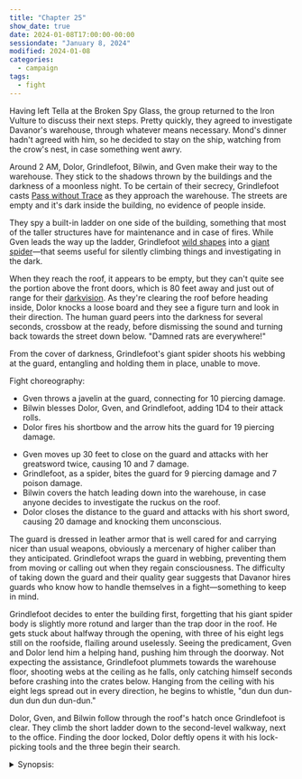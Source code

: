 ```yaml
---
title: "Chapter 25"
show_date: true
date: 2024-01-08T17:00:00-00:00
sessiondate: "January 8, 2024"
modified: 2024-01-08
categories:
  - campaign
tags:
  - fight
---
```


Having left Tella at the Broken Spy Glass, the group returned to the Iron Vulture to discuss
their next steps. Pretty quickly, they agreed to investigate Davanor's warehouse, through
whatever means necessary. Mond's dinner hadn't agreed with him, so he decided to stay on the
ship, watching from the crow's nest, in case something went awry.

Around 2 AM, Dolor, Grindlefoot, Bilwin, and Gven make their way to the warehouse. They stick
to the shadows thrown by the buildings and the darkness of a moonless night. To be certain of
their secrecy, Grindlefoot casts [Pass without Trace](https://www.dndbeyond.com/spells/pass-without-trace)
as they approach the warehouse. The streets are empty and it's dark inside the building, no
evidence of people inside.

They spy a built-in ladder on one side of the building, something that most of the taller
structures have for maintenance and in case of fires. While Gven leads the way up the ladder,
Grindlefoot [wild shapes](https://www.dndbeyond.com/posts/635-druid-101-wild-shape-guide) into
a [giant spider](https://www.dndbeyond.com/monsters/16895-giant-spider)—that seems useful
for silently climbing things and investigating in the dark.

When they reach the roof, it appears to be empty, but they can't quite see the portion above
the front doors, which is 80 feet away and just out of range for their
[darkvision](https://roleplayersrespite.com/darkvision-5e). As they're clearing the roof before
heading inside, Dolor knocks a loose board and they see a figure turn and look in their direction.
The human guard peers into the darkness for several seconds, crossbow at the ready, before
dismissing the sound and turning back towards the street down below. "Damned rats are everywhere!"

From the cover of darkness, Grindlefoot's giant spider shoots his webbing at the guard,
entangling and holding them in place, unable to move.

Fight choreography:

<!-- Round 1 -->
* Gven throws a javelin at the guard, connecting for 10 piercing damage.
* Bilwin blesses Dolor, Gven, and Grindlefoot, adding 1D4 to their attack rolls.
* Dolor fires his shortbow and the arrow hits the guard for 19 piercing damage.

<!-- Round 2 -->
* Gven moves up 30 feet to close on the guard and attacks with her greatsword twice, causing
  10 and 7 damage.
* Grindlefoot, as a spider, bites the guard for 9 piercing damage and 7 poison damage.
* Bilwin covers the hatch leading down into the warehouse, in case anyone decides to investigate
  the ruckus on the roof.
* Dolor closes the distance to the guard and attacks with his short sword, causing 20 damage
  and knocking them unconscious.

The guard is dressed in leather armor that is well cared for and carrying nicer than usual weapons,
obviously a mercenary of higher caliber than they anticipated. Grindlefoot wraps the guard in
webbing, preventing them from moving or calling out when they regain consciousness. The difficulty
of taking down the guard and their quality gear suggests that Davanor hires guards who know how
to handle themselves in a fight—something to keep in mind.

Grindlefoot decides to enter the building first, forgetting that his giant spider body is
slightly more rotund and larger than the trap door in the roof. He gets stuck about halfway
through the opening, with three of his eight legs still on the roofside, flailing around
uselessly. Seeing the predicament, Gven and Dolor lend him a helping hand, pushing him through
the doorway. Not expecting the assistance, Grindlefoot plummets towards the warehouse floor,
shooting webs at the ceiling as he falls, only catching himself seconds before crashing into
the crates below. Hanging from the ceiling with his eight legs spread out in every direction,
he begins to whistle, "dun dun dun-dun dun dun dun-dun."

Dolor, Gven, and Bilwin follow through the roof's hatch once Grindlefoot is clear. They climb
the short ladder down to the second-level walkway, next to the office. Finding the door locked,
Dolor deftly opens it with his lock-picking tools and the three begin their search.


<details><summary>Synopsis:</summary>

Leaving Mond on the Iron Vulture, suffering from something afflicting his guts,
the adventurers go to the warehouse at 2 AM. Seeing no lights inside, they climb a makeshift
ladder to the roof. Grindlefoot wild shapes into a giant spider, easily climbing the building
walls. The group surprises a human guard, subdues them with spider's webbing, and knocks
them unconscious.

Descending into the warehouse through the trapdoor, Grindlefoot's giant spider gets stuck and
Gven and Dolor help push him through. Casting webbing as he falls, Grindlefoot catches himself
only a few feet from the floor and certain injury. They find the warehouse empty of people and
begin their investigation in the office. 

In the office, they discover detailed ledgers of the shipments coming to and from the warehouse,
including some from Amonah with the letter "P" noted next to them. Gven notices that the ledgers
trackl arrival date, number of crates, origin, and an initial. The most recent time a T is listed
is 2 weeks ago—T for her brother, Torp. Looking in the desk drawer, Dolor notices a piece
of paper with a symbol on it that looks like a skewed W inside a circle.

![Holy symbol discovered in warehouse](/dnd/assets/images/ch25-holy-symbol.png){: .align-center }

<!--

/\   \     /
  |  |    /
  | /    /
  |/____/

-->

In the center of the warehouse, Grindlefoot has discovered a half-opened crate with several
different sized coins and medallions. Bilwin realizes that they're holy symbols—and are highly
illegal since the Conflict. They leave the warehouse, undiscovered and with the unconscious
guard wrapped up in a spider's web. Return to the Iron Vulture for a long rest.

</details>




<!-- em dash: — | kebyoard shortcut = Option + Shift + Dash (-) -->
<!-- https://oatcookies.neocities.org/dndmoney to convert copper, silver, gold, and more into CP -->
